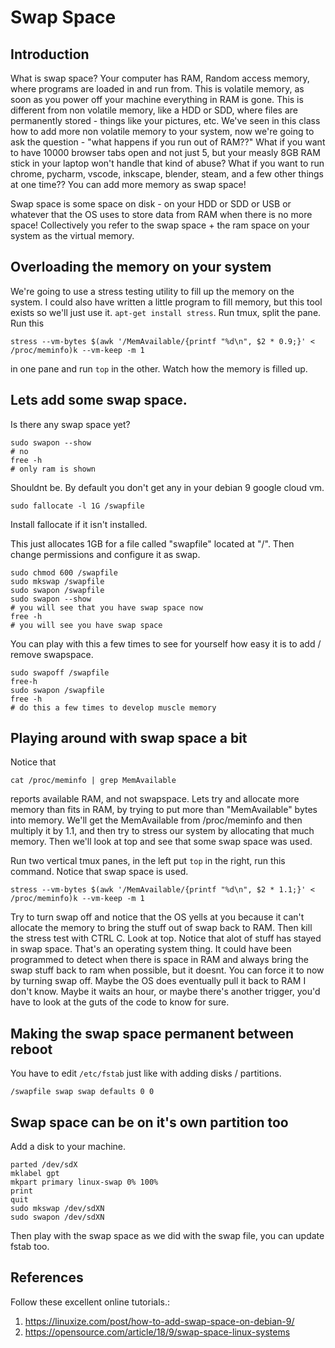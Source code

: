 # Swap Space
## Introduction
What is swap space? Your computer has RAM, Random access memory, where programs are loaded in and run from. This is volatile memory, as soon as you power off your machine everything in RAM is gone. This is different from non volatile memory, like a HDD or SDD, where files are permanently stored - things like your pictures, etc. We've seen in this class how to add more non volatile memory to your system, now we're going to ask the question - "what happens if you run out of RAM??" What if you want to have 10000 browser tabs open and not just 5, but your measly 8GB RAM stick in your laptop won't handle that kind of abuse? What if you want to run chrome, pycharm, vscode, inkscape, blender, steam, and a few other things at one time?? You can add more memory as swap space!

Swap space is some space on disk - on your HDD or SDD or USB or whatever that the OS uses to store data from RAM when  there is no more space! Collectively you refer to the swap space + the ram space on your system as the virtual memory.

## Overloading the memory on your system
We're going to use a stress testing utility to fill up the memory on the system. I could also have written a little program to fill memory, but this tool exists so we'll just use it. `apt-get install stress`.
Run tmux, split the pane. Run this 
```
stress --vm-bytes $(awk '/MemAvailable/{printf "%d\n", $2 * 0.9;}' < /proc/meminfo)k --vm-keep -m 1
```
in one pane and run `top` in the other. Watch how the memory is filled up.

## Lets add some swap space.
Is there any swap space yet?
```
sudo swapon --show
# no
free -h
# only ram is shown
```
Shouldnt be. By default you don't get any in your debian 9 google cloud vm.
```
sudo fallocate -l 1G /swapfile
```
Install fallocate if it isn't installed.

This just allocates 1GB for a file called "swapfile" located at "/". Then change permissions and configure it as swap.

```
sudo chmod 600 /swapfile
sudo mkswap /swapfile
sudo swapon /swapfile
sudo swapon --show 
# you will see that you have swap space now
free -h
# you will see you have swap space
```

You can play with this a few times to see for yourself how easy it is to add / remove swapspace.

```
sudo swapoff /swapfile
free-h
sudo swapon /swapfile
free -h
# do this a few times to develop muscle memory
```

## Playing around with swap space a bit
Notice that 
```
cat /proc/meminfo | grep MemAvailable
```
reports available RAM, and not swapspace. Lets try and allocate more memory than fits in RAM, by trying to put more than "MemAvailable" bytes into memory. We'll get the MemAvailable from /proc/meminfo and then multiply it by 1.1, and then try to stress our system by allocating that much memory. Then we'll look at top and see that some swap space was used.

Run two vertical tmux panes, in the left put `top` in the right, run this command. Notice that swap space is used.

```
stress --vm-bytes $(awk '/MemAvailable/{printf "%d\n", $2 * 1.1;}' < /proc/meminfo)k --vm-keep -m 1
```
Try to turn swap off and notice that the OS yells at you because it can't allocate the memory to bring the stuff out of swap back to RAM.
Then kill the stress test with CTRL C. Look at top. Notice that alot of stuff has stayed in swap space. That's an operating system thing. It could have been programmed to detect when there is space in RAM and always bring the swap stuff back to ram when possible, but it doesnt. You can force it to now by turning swap off. Maybe the OS does eventually pull it back to RAM I don't know. Maybe it waits an hour, or maybe there's another trigger, you'd have to look at the guts of the code to know for sure.

## Making the swap space permanent between reboot
You have to edit `/etc/fstab` just like with adding disks / partitions.

```
/swapfile swap swap defaults 0 0
```

## Swap space can be on it's own partition too
Add a disk to your machine.
```
parted /dev/sdX
mklabel gpt
mkpart primary linux-swap 0% 100%
print
quit
sudo mkswap /dev/sdXN
sudo swapon /dev/sdXN
```
Then play with the swap space as we did with the swap file, you can update fstab too.

## References
Follow these excellent online tutorials.:
1. https://linuxize.com/post/how-to-add-swap-space-on-debian-9/
2. https://opensource.com/article/18/9/swap-space-linux-systems
